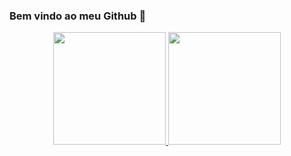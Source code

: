 ### Bem vindo ao meu Github 👺
<div align="center">
  <a href="https://trenksss.github.io/">
  <img height="180em" src="https://github-readme-stats.vercel.app/api?username=TrenksSS&show_icons=true&theme=onedark&include_all_commits=true&count_private=true"/>
  <img height="180em" src="https://github-readme-stats.vercel.app/api/top-langs/?username=TrenksSS&layout=compact&langs_count=7&theme=onedark"/>
</div>

